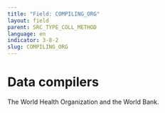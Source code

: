 ```yaml
---
title: "Field: COMPILING_ORG"
layout: field
parent: SRC_TYPE_COLL_METHOD
language: en
indicator: 3-8-2
slug: COMPILING_ORG
---
```

# Data compilers

The World Health Organization and the World Bank.